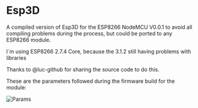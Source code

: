 # Esp3D
A compiled version of Esp3D for the ESP8266 NodeMCU V0.0.1 to avoid all compiling problems during the process, but could be ported to any ESP8266 module.

I´m using ESP8266 2.7.4 Core, because the 3.1.2 still having problems with libraries

Thanks to @luc-github for sharing the source code to do this.

These are the parameters followed during the firmware build for the module:

![Params](https://github.com/aayes89/Esp3D/assets/72238104/458c7d38-260e-4973-ba0a-38c2b3a2e654)
